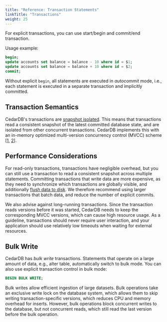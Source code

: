 ```yaml
---
title: "Reference: Transaction Statements"
linkTitle: "Transactions"
weight: 25
---
```


For explicit transactions, you can use start/begin and commit/end transaction.

Usage example:

```sql
begin;
update accounts set balance = balance - 10 where id = $1;
update accounts set balance = balance + 10 where id = $2;
commit;
```

Without explicit `begin`, all statements are executed in *autocommit* mode, i.e., each statement is executed in a
separate transaction and implicitly committed.

## Transaction Semantics

CedarDB's transactions are [snapshot isolated](https://en.wikipedia.org/wiki/Snapshot_isolation).
This means that transactions read a consistent snapshot of the latest committed database state, and are isolated from
other concurrent transactions.
CedarDB implements this with an in-memory optimized multi-version concurrency control (MVCC) scheme
[[1](https://db.in.tum.de/~freitag/papers/p2797-freitag.pdf), [2](https://db.in.tum.de/~muehlbau/papers/mvcc.pdf)].

## Performance Considerations

For read-only transactions, transactions have negligible overhead, but you can still use a transaction to read a
consistent snapshot across multiple statements.
Committing transactions that write data are more expensive, as they need to synchronize which transactions are globally
visible, and additionally [flush data to disk](/docs/references/writecache).
We therefore recommend using larger transactions that batch data, and reduce the number of explicit commits.

We also advise against long-running transactions.
Since the transaction reads versions before it was started, CedarDB needs to keep the corresponding MVCC versions, which
can cause high resource usage.
As a guideline, transactions should never require user interaction, and your application should use relatively low
timeouts when waiting for external resources.

## Bulk Write

CedarDB has *bulk write* transactions.
Statements that operate on a large amount of data, e.g., alter table, automatically switch to bulk mode.
You can also use explicit transaction control in bulk mode:

```sql
BEGIN BULK WRITE;
```

Bulk writes allow efficient ingestion of large datasets.
Bulk operations take an exclusive write lock on the database system, which allows them to skip writing
transaction-specific versions, which reduces CPU and memory overhead for inserts.
However, bulk operations block concurrent writes to the database, but not concurrent reads, which still read the last
version before the bulk operation.

